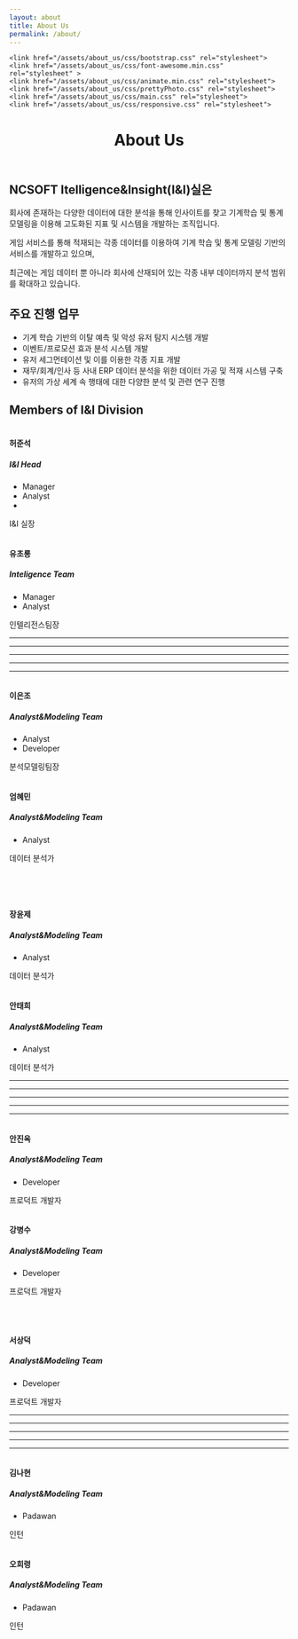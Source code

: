 ```yaml
---
layout: about
title: About Us
permalink: /about/
---
```

<head>
	<script src="/assets/about_us/js/jquery.js"></script>
	<script src="/assets/about_us/js/bootstrap.min.js"></script>
	<script src="/assets/about_us/js/jquery.prettyPhoto.js "></script>
	<script src="/assets/about_us/js/jquery.isotope.min.js "></script>   
	<script src="/assets/about_us/js/wow.min.js"></script>
	<script src="/assets/about_us/js/main.js"></script>

	<link href="/assets/about_us/css/bootstrap.css" rel="stylesheet">
	<link href="/assets/about_us/css/font-awesome.min.css" rel="stylesheet" >
	<link href="/assets/about_us/css/animate.min.css" rel="stylesheet">
	<link href="/assets/about_us/css/prettyPhoto.css" rel="stylesheet">      
	<link href="/assets/about_us/css/main.css" rel="stylesheet">
	<link href="/assets/about_us/css/responsive.css" rel="stylesheet">
</head>

<div class="site-header-container {% if site.cover %}has-cover{% endif %}" {% if site.cover %}style="background-image: url('../assets/about_us.jpg');"{% endif %}>
  <div class="scrim {% if site.cover %}has-cover{% endif %}">
    <header class="site-header">
		<h1 class="title">About Us</h1>
    </header>
  </div>
</div>


## NCSOFT Itelligence&Insight(I&I)실은

회사에 존재하는 다양한 데이터에 대한 분석을 통해 인사이트를 찾고 기계학습 및 통계 모델링을 이용해 고도화된 지표 및 시스템을 개발하는 조직입니다.

게임 서비스를 통해 적재되는 각종 데이터를 이용하여 기계 학습 및 통계 모델링 기반의 서비스를 개발하고 있으며, 

최근에는 게임 데이터 뿐 아니라 회사에 산재되어 있는 각종 내부 데이터까지 분석 범위를 확대하고 있습니다.

## 주요 진행 업무
* 기계 학습 기반의 이탈 예측 및 악성 유저 탐지 시스템 개발
* 이벤트/프로모션 효과 분석 시스템 개발
* 유저 세그먼테이션 및 이를 이용한 각종 지표 개발
* 재무/회계/인사 등 사내 ERP 데이터 분석을 위한 데이터 가공 및 적재 시스템 구축
* 유저의 가상 세계 속 행태에 대한 다양한 분석 및 관련 연구 진행

## Members of I&I Division


<!--<img src='/assets/team.png' width="400">-->

<div class="container">
  <!-- 팀소개 및 명함 파트 -->
  <div class="team">
<!--        <div class="center wow fadeInDown">
      <h2 align="left">Members of <span> Intelligence & Insight Division </span></h2>
    </div> -->
    <div class="row clearfix">
    <!-- 명함 시작 -->
      <div class="col-md-4 col-sm-6">  
      <!-- class 설명
      single-profile-top wow fadeInDown : 위에서 아래 방향의 화살표가 있는 명함 ( 구분선 위에서 사용 )
  		single-profile-bottom wow fadeInDown : 아래에서 위 방향의 화살표가 있는 명함 ( 구분선 아레에서 사용 )
      --> 	
  	    <div class="single-profile-top wow fadeInDown" data-wow-duration="1000ms" data-wow-delay="300ms">
  	      <div class="media">
  		      <div class="pull-left">
            <!-- 사진을 ./images/에 삽입한 후 참조-->			
  		        <img class="media-object" src="/assets/about_us/images/ini_1.png " alt="">
            </div>
  	      <div class="media-body">
  		      <h4>허준석</h4>
  		      <h5>I&I Head</h5>
            <!-- 명함에 들어가는 직책-->			 
              <ul class="tag clearfix">
  			        <li class="btn">Manager</li>
  			        <li class="btn">Analyst</li>
  			        <li><br></li>
  		        </ul>             
  	        </div>
          </div>
          <p>I&I 실장</p>
        </div>
      </div>
      <!-- 명함 끝 -->
      <div class="col-md-4 col-sm-6 col-md-offset-2"> 
  	    <div class="single-profile-top wow fadeInDown" data-wow-duration="1000ms" data-wow-delay="300ms">
  	      <div class="media">
  		      <div class="pull-left">
  		        <img class="media-object" src="/assets/about_us/images/ini_10.png " alt="">
  	        </div>
  	      <div class="media-body">
  		      <h4>유초롱</h4>
  		      <h5>Inteligence Team</h5>
  		      <ul class="tag clearfix">
  			      <li class="btn">Manager</li>
  			      <li class="btn">Analyst</li>
  		      </ul>
  	      </div>
        </div>
        <p>인텔리전스팀장</p>
      </div>
    </div>   
  </div> 

  <!-- 
  		구분선 시작 
  		명함 2개에 이후 하나의 선으로 구분 
  -->
  
  <div class="row team-bar">
    <div class="first-one-arrow hidden-xs">
  	  <hr>
    </div>
    <div class="first-arrow hidden-xs">
      <hr> <i class="fa fa-angle-up"></i>
    </div>
    <div class="second-arrow hidden-xs">
    	<hr> <i class="fa fa-angle-down"></i>
    </div>
    <div class="third-arrow hidden-xs">
    	<hr> <i class="fa fa-angle-up"></i>
    </div>
    <div class="fourth-arrow hidden-xs">
    	<hr> <i class="fa fa-angle-down"></i>
    </div>
  </div>     

  <!-- 구분선 끝 -->
  <div class="row clearfix">   
    <div class="col-md-4 col-sm-6"> 
      <div class="single-profile-bottom wow fadeInDown" data-wow-duration="1000ms" data-wow-delay="300ms">
	      <div class="media">
		      <div class="pull-left">
			      <img class="media-object" src="/assets/about_us/images/ini_2.png " alt="">
		      </div>
		    <div class="media-body">
			    <h4>이은조</h4>
			    <h5>Analyst&Modeling Team</h5>
			    <ul class="tag clearfix">
				    <li class="btn">Analyst</li>
				    <li class="btn">Developer</li>
			    </ul>              
		    </div>
	    </div>
	    <p>분석모델링팀장</p>
    </div>
  </div>
  <div class="col-md-4 col-sm-6 col-md-offset-2"> 
	  <div class="single-profile-bottom wow fadeInDown" data-wow-duration="1000ms" data-wow-delay="300ms">
		  <div class="media">
			  <div class="pull-left">
				  <img class="media-object" src="/assets/about_us/images/ini_3.png " alt="">
			  </div>
			  <div class="media-body">
				  <h4>엄혜민</h4>
				  <h5>Analyst&Modeling Team</h5>
				  <ul class="tag clearfix">
					  <li class="btn">Analyst</li>
				  </ul>
			  </div>
		  </div>
		  <p>데이터 분석가</p>
	  </div>
  </div>
</div>  

<!-- 구분선 위아레로 다 채운 후 다음 명함까지의 거리를 벌리기 위한 줄바꿈 -->
<br><br>
<div class="row clearfix">   
  <div class="col-md-4 col-sm-6"> 
    <div class="single-profile-top wow fadeInDown" data-wow-duration="1000ms" data-wow-delay="300ms">
	    <div class="media">
		    <div class="pull-left">
			    <img class="media-object" src="/assets/about_us/images/ini_5.png " alt="">
		    </div>
		    <div class="media-body">
			    <h4>장윤제</h4>
			    <h5>Analyst&Modeling Team</h5>
			    <ul class="tag clearfix">
				    <li class="btn">Analyst</li>
			    </ul>              
		    </div>
	    </div>
	    <p>데이터 분석가</p>
    </div>
  </div>
  <div class="col-md-4 col-sm-6 col-md-offset-2"> 
    <div class="single-profile-top wow fadeInDown" data-wow-duration="1000ms" data-wow-delay="300ms">
	    <div class="media">
		    <div class="pull-left">
		    	<img class="media-object" src="/assets/about_us/images/ini_6.png " alt="">
	    	</div>
  			<div class="media-body">
    			<h4>안태희</h4>
  				<h5>Analyst&Modeling Team</h5>
  				<ul class="tag clearfix">
  					<li class="btn">Analyst</li>
  				</ul>
  			</div>
  		</div>
  		<p>데이터 분석가</p>
  	</div>
	</div>
</div>        

<div class="row team-bar">
  <div class="first-one-arrow hidden-xs">
  	<hr>
  </div>
  <div class="first-arrow hidden-xs">
  	<hr> <i class="fa fa-angle-up"></i>
	</div>
  <div class="second-arrow hidden-xs">
  	<hr> <i class="fa fa-angle-down"></i>
  </div>
  <div class="third-arrow hidden-xs">
  	<hr> <i class="fa fa-angle-up"></i>
  </div>
  <div class="fourth-arrow hidden-xs">
  	<hr> <i class="fa fa-angle-down"></i>
  </div>
</div>     

<div class="row clearfix">   
  <div class="col-md-4 col-sm-6"> 
  	<div class="single-profile-bottom wow fadeInDown" data-wow-duration="1000ms" data-wow-delay="300ms">
  		<div class="media">
  			<div class="pull-left">
  				<img class="media-object" src="/assets/about_us/images/ini_7.png " alt="">
				</div>
				<div class="media-body">
					<h4>안진옥</h4>
					<h5>Analyst&Modeling Team</h5>
					<ul class="tag clearfix">
						<li class="btn">Developer</li>
					</ul>              
				</div>
			</div>
			<p>프로덕트 개발자</p>
		</div>
	</div>
	<div class="col-md-4 col-sm-6 col-md-offset-2"> 
		<div class="single-profile-bottom wow fadeInDown" data-wow-duration="1000ms" data-wow-delay="300ms">
			<div class="media">
				<div class="pull-left">
					<img class="media-object" src="/assets/about_us/images/ini_8.png " alt="">
				</div>
				<div class="media-body">
					<h4>강병수</h4>
					<h5>Analyst&Modeling Team</h5>
					<ul class="tag clearfix">
						<li class="btn">Developer</li>
					</ul>
				</div>
			</div>
			<p>프로덕트 개발자</p>
		</div>
	</div>
</div> 
<br><br>
<div class="row clearfix">   
	<div class="col-md-4 col-sm-6"> 
		<div class="single-profile-bottom wow fadeInUp" data-wow-duration="1000ms" data-wow-delay="600ms">
			<div class="media">
				<div class="pull-left">
					<img class="media-object" src="/assets/about_us/images/ini_9.png " alt="">
				</div>
				<div class="media-body">
					<h4>서상덕</h4>
					<h5>Analyst&Modeling Team</h5>
					<ul class="tag clearfix">
						<li class="btn">Developer</li>
					</ul>
				</div>
			</div>
			<p>프로덕트 개발자</p>
		</div>
	</div>
</div>

<div class="row team-bar">
  <div class="first-one-arrow hidden-xs">
  	<hr>
  </div>
  <div class="first-arrow hidden-xs">
  	<hr> <i class="fa fa-angle-up"></i>
	</div>
  <div class="second-arrow hidden-xs">
  	<hr> <i class="fa fa-angle-down"></i>
  </div>
  <div class="third-arrow hidden-xs">
  	<hr> <i class="fa fa-angle-up"></i>
  </div>
  <div class="fourth-arrow hidden-xs">
  	<hr> <i class="fa fa-angle-down"></i>
  </div>
</div>     

<div class="row clearfix">   
  <div class="col-md-4 col-sm-6"> 
  	<div class="single-profile-bottom wow fadeInDown" data-wow-duration="1000ms" data-wow-delay="300ms">
  		<div class="media">
  			<div class="pull-left">
  				<img class="media-object" src="/assets/about_us/images/ini_11.png " alt="">
				</div>
				<div class="media-body">
					<h4>김나현</h4>
					<h5>Analyst&Modeling Team</h5>
					<ul class="tag clearfix">
						<li class="btn">Padawan</li>
					</ul>              
				</div>
			</div>
			<p>인턴</p>
		</div>
	</div>
	<div class="col-md-4 col-sm-6 col-md-offset-2"> 
		<div class="single-profile-bottom wow fadeInDown" data-wow-duration="1000ms" data-wow-delay="300ms">
			<div class="media">
				<div class="pull-left">
					<img class="media-object" src="/assets/about_us/images/ini_12.png " alt="">
				</div>
				<div class="media-body">
					<h4>오희령</h4>
					<h5>Analyst&Modeling Team</h5>
					<ul class="tag clearfix">
						<li class="btn">Padawan</li>
					</ul>
				</div>
			</div>
			<p>인턴</p>
		</div>
	</div>
</div> 